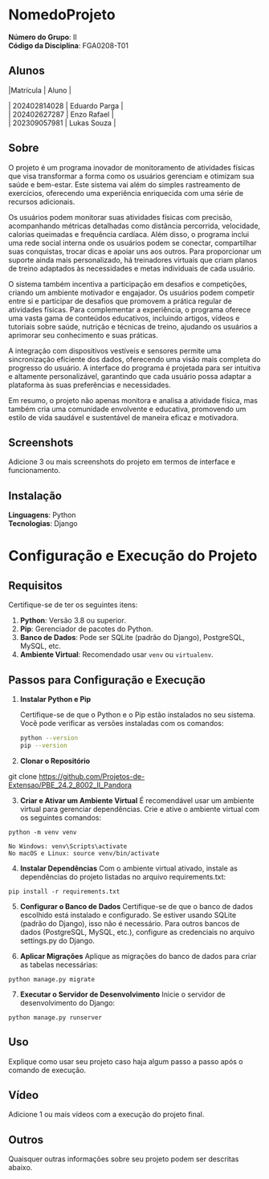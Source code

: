 # NomedoProjeto

**Número do Grupo**: II<br>
**Código da Disciplina**: FGA0208-T01<br>

## Alunos
|Matrícula | Aluno |

| 202402814028 |  Eduardo Parga |<br>
| 202402627287  |  Enzo Rafael |<br>
| 202309057981 | Lukas Souza  |<br>

## Sobre 
O projeto é um programa inovador de monitoramento de atividades físicas que visa transformar a forma como os usuários gerenciam e otimizam sua saúde e bem-estar. Este sistema vai além do simples rastreamento de exercícios, oferecendo uma experiência enriquecida com uma série de recursos adicionais.

Os usuários podem monitorar suas atividades físicas com precisão, acompanhando métricas detalhadas como distância percorrida, velocidade, calorias queimadas e frequência cardíaca. Além disso, o programa inclui uma rede social interna onde os usuários podem se conectar, compartilhar suas conquistas, trocar dicas e apoiar uns aos outros. Para proporcionar um suporte ainda mais personalizado, há treinadores virtuais que criam planos de treino adaptados às necessidades e metas individuais de cada usuário.

O sistema também incentiva a participação em desafios e competições, criando um ambiente motivador e engajador. Os usuários podem competir entre si e participar de desafios que promovem a prática regular de atividades físicas. Para complementar a experiência, o programa oferece uma vasta gama de conteúdos educativos, incluindo artigos, vídeos e tutoriais sobre saúde, nutrição e técnicas de treino, ajudando os usuários a aprimorar seu conhecimento e suas práticas.

A integração com dispositivos vestíveis e sensores permite uma sincronização eficiente dos dados, oferecendo uma visão mais completa do progresso do usuário. A interface do programa é projetada para ser intuitiva e altamente personalizável, garantindo que cada usuário possa adaptar a plataforma às suas preferências e necessidades.

Em resumo, o projeto não apenas monitora e analisa a atividade física, mas também cria uma comunidade envolvente e educativa, promovendo um estilo de vida saudável e sustentável de maneira eficaz e motivadora.

## Screenshots
Adicione 3 ou mais screenshots do projeto em termos de interface e funcionamento.

## Instalação 
**Linguagens**: Python  <br>
**Tecnologias**: Django<br>

# Configuração e Execução do Projeto

## Requisitos

Certifique-se de ter os seguintes itens:

1. **Python**: Versão 3.8 ou superior.
2. **Pip**: Gerenciador de pacotes do Python.
3. **Banco de Dados**: Pode ser SQLite (padrão do Django), PostgreSQL, MySQL, etc.
4. **Ambiente Virtual**: Recomendado usar `venv` ou `virtualenv`.

## Passos para Configuração e Execução

1. **Instalar Python e Pip**

   Certifique-se de que o Python e o Pip estão instalados no seu sistema. Você pode verificar as versões instaladas com os comandos:

   ```bash
   python --version
   pip --version

2. **Clonar o Repositório**
 
git clone https://github.com/Projetos-de-Extensao/PBE_24.2_8002_II_Pandora

3. **Criar e Ativar um Ambiente Virtual**
É recomendável usar um ambiente virtual para gerenciar dependências. Crie e ative o ambiente virtual com os seguintes comandos:

 ```python -m venv venv```
 
```No Windows: venv\Scripts\activate```<br>
 ```No macOS e Linux: source venv/bin/activate```

4. **Instalar Dependências**
Com o ambiente virtual ativado, instale as dependências do projeto listadas no arquivo requirements.txt:

```pip install -r requirements.txt```

5. **Configurar o Banco de Dados**
Certifique-se de que o banco de dados escolhido está instalado e configurado. Se estiver usando SQLite (padrão do Django), isso não é necessário. Para outros bancos de dados (PostgreSQL, MySQL, etc.), configure as credenciais no arquivo settings.py do Django.

6. **Aplicar Migrações**
Aplique as migrações do banco de dados para criar as tabelas necessárias:

```python manage.py migrate```

7. **Executar o Servidor de Desenvolvimento**
Inicie o servidor de desenvolvimento do Django:

```python manage.py runserver```

## Uso 
Explique como usar seu projeto caso haja algum passo a passo após o comando de execução.

## Vídeo
Adicione 1 ou mais vídeos com a execução do projeto final.

## Outros 
Quaisquer outras informações sobre seu projeto podem ser descritas abaixo.
